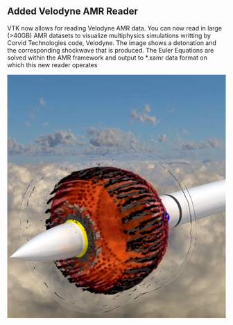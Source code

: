 ## Added Velodyne AMR Reader

VTK now allows for reading Velodyne AMR data. You
can now read in large (>40GB) AMR datasets to visualize
multiphysics simulations writting by Corvid Technologies
code, Velodyne. The image shows a detonation and the corresponding
shockwave that is produced. The Euler Equations are solved within
the AMR framework and output to *.xamr data format on which
this new reader operates

![AMR-Detonation](AMRDetonationVelodyne.png)
